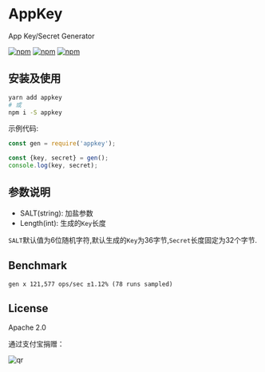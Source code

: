 # AppKey

App Key/Secret Generator

[![npm](https://img.shields.io/npm/v/appkey.svg?style=plastic)](https://npmjs.org/package/appkey) [![npm](https://img.shields.io/npm/dm/appkey.svg?style=plastic)](https://npmjs.org/package/appkey)
[![npm](https://img.shields.io/npm/dt/appkey.svg?style=plastic)](https://npmjs.org/package/appkey)

## 安装及使用

```bash
yarn add appkey
# 或
npm i -S appkey
```

示例代码:

```js
const gen = require('appkey');

const {key, secret} = gen();
console.log(key, secret);
```

## 参数说明

- SALT(string): 加盐参数
- Length(int): 生成的`Key`长度

`SALT`默认值为6位随机字符,默认生成的`Key`为36字节,`Secret`长度固定为32个字节.

## Benchmark

```
gen x 121,577 ops/sec ±1.12% (78 runs sampled)
```

## License

Apache 2.0

通过支付宝捐赠：

![qr](https://cloud.githubusercontent.com/assets/1890238/15489630/fccbb9cc-2193-11e6-9fed-b93c59d6ef37.png)

